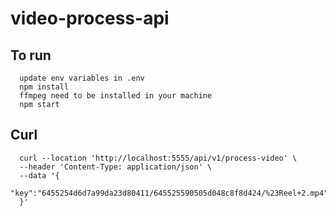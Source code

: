 # video-process-api

## To run
```
  update env variables in .env
  npm install
  ffmpeg need to be installed in your machine
  npm start
```

## Curl
```
  curl --location 'http://localhost:5555/api/v1/process-video' \
  --header 'Content-Type: application/json' \
  --data '{
      "key":"6455254d6d7a99da23d80411/645525590505d048c8f8d424/%23Reel+2.mp4"
  }'
```

